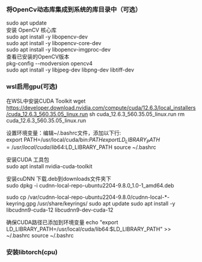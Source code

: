 
### 将OpenCv动态库集成到系统的库目录中（可选）  
sudo apt update  
安装 OpenCV 核心库  
sudo apt install -y libopencv-dev  
sudo apt install -y libopencv-core-dev  
sudo apt install -y libopencv-imgproc-dev   
查看已安装的OpenCV版本  
pkg-config --modversion opencv4  
sudo apt install -y libjpeg-dev libpng-dev libtiff-dev  

### wsl启用gpu(可选)
在WSL中安装CUDA Toolkit
wget https://developer.download.nvidia.com/compute/cuda/12.6.3/local_installers/cuda_12.6.3_560.35.05_linux.run
sh cuda_12.6.3_560.35.05_linux.run
rm cuda_12.6.3_560.35.05_linux.run

设置环境变量：编辑~/.bashrc文件，添加以下行:  
export PATH=/usr/local/cuda/bin:$PATH
export LD_LIBRARY_PATH=/usr/local/cuda/lib64:$LD_LIBRARY_PATH
source ~/.bashrc

安装CUDA 工具包  
sudo apt install nvidia-cuda-toolkit  

安装cuDNN
下载.deb到downloads文件夹下  
sudo dpkg -i cudnn-local-repo-ubuntu2204-9.8.0_1.0-1_amd64.deb

sudo cp /var/cudnn-local-repo-ubuntu2204-9.8.0/cudnn-local-*-keyring.gpg /usr/share/keyrings/
sudo apt update
sudo apt install -y libcudnn9-cuda-12 libcudnn9-dev-cuda-12

确保CUDA路径已添加到环境变量
echo "export LD_LIBRARY_PATH=/usr/local/cuda/lib64:\$LD_LIBRARY_PATH" >> ~/.bashrc
source ~/.bashrc


### 安装libtorch(cpu)







